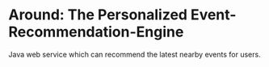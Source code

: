 # Around: The Personalized Event-Recommendation-Engine
Java web service which can recommend the latest nearby events for users.
